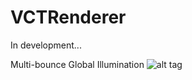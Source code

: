 # VCTRenderer

In development...

Multi-bounce Global Illumination
![alt tag](https://i.imgur.com/3zAAzAZ.png)
